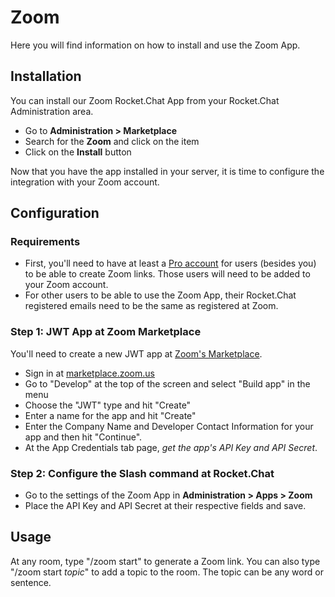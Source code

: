 # Zoom

Here you will find information on how to install and use the Zoom App.

## Installation

You can install our Zoom Rocket.Chat App from your Rocket.Chat Administration area.

* Go to **Administration > Marketplace**
* Search for the **Zoom** and click on the item
* Click on the **Install** button

Now that you have the app installed in your server, it is time to configure the integration with your Zoom account.

## Configuration

### Requirements

* First, you'll need to have at least a [Pro account](https://zoom.us/pricing) for users (besides you) to be able to create Zoom links. Those users will need to be added to your Zoom account.
* For other users to be able to use the Zoom App, their Rocket.Chat registered emails need to be the same as registered at Zoom.

### Step 1: JWT App at Zoom Marketplace

You'll need to create a new JWT app at [Zoom's Marketplace](https://marketplace.zoom.us/).

* Sign in at [marketplace.zoom.us](https://marketplace.zoom.us/)
* Go to "Develop" at the top of the screen and select "Build app" in the menu
* Choose the "JWT" type and hit "Create"
* Enter a name for the app and hit "Create"
* Enter the Company Name and Developer Contact Information for your app and then hit "Continue".
* At the App Credentials tab page, _get the app's API Key and API Secret_.

### Step 2: Configure the Slash command at Rocket.Chat

* Go to the settings of the Zoom App in **Administration > Apps > Zoom**
* Place the API Key and API Secret at their respective fields and save.

## Usage

At any room, type "/zoom start" to generate a Zoom link. You can also type "/zoom start _topic_" to add a topic to the room. The topic can be any word or sentence.
